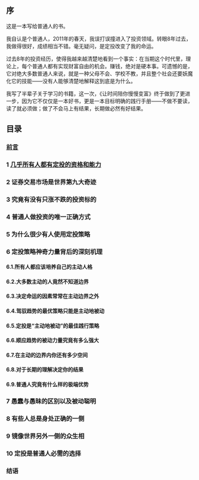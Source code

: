 

## 序

这是一本写给普通人的书。

我自认是个普通人，2011年的春天，我误打误撞进入了投资领域。转眼8年过去，我做得很好，成绩相当不错。毫无疑问，是定投改变了我的命运。

过去8年的投资经历，使得我越来越清楚地看到一个事实：在当期这个时代里，理论上，每个普通人都有实现财富自由的机会。赚钱，绝对是硬本事。可遗憾的是，它对绝大多数普通人来说，就是一种父母不会、学校不教，并且整个社会还要妖魔化它的技能——没有人能够清楚地解释这到底是为什么。

我写了半辈子关于学习的书籍，这一次，《让时间陪你慢慢变富》终于做到了更进一步，因为它不仅仅是一本好书，更是一本目标明确的践行手册——不做不要读，读了就必须做；做了不会马上有结果，长期做必然有好结果。

## 目录

### [前言](./preface.md)

### 1 [几乎所有人都有定投的资格和能力](./chapter01.md "《定投改变命运》第一章20220110完成")

### 2 证券交易市场是世界第九大奇迹

### 3 究竟有没有只涨不跌的投资标的

### 4 普通人做投资的唯一正确方式

### 5 为什么很少有人使用定投策略

### 6 定投策略神奇力量背后的深刻机理

#### 6.1.所有人都应该培养自己的主动人格

#### 6.2.大多数主动的人竟然不知道边界

#### 6.3.决定命运的因素常常在主动边界之外

#### 6.4.驾驭趋势的最优策略只能是主动地被动

#### 6.5.定投是“主动地被动”的最佳践行策略

#### 6.6.顺应趋势的被动力量究竟有多么强大

#### 6.7.在主动的边界内你还有多少空间

#### 6.8.对于长期的理解决定你的结果

#### 6.9.普通人究竟有什么样的极端优势

### 7 愚蠢与愚昧的区别以及被动聪明

### 8 有些人总是身处正确的一侧

### 9 镜像世界另外一侧的众生相

### 10 定投是普通人必需的选择

### 结语
